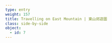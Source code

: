```yaml
---
type: entry
weight: 157
title: Travelling on East Mountain | 東山郊遊圖
class: side-by-side
object:
  - id: 7
---
```

